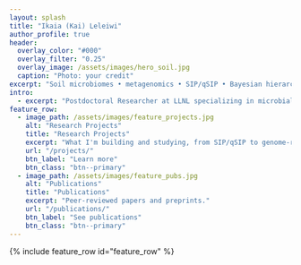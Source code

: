 ```yaml
---
layout: splash
title: "Ikaia (Kai) Leleiwi"
author_profile: true
header:
  overlay_color: "#000"
  overlay_filter: "0.25"
  overlay_image: /assets/images/hero_soil.jpg
  caption: "Photo: your credit"
excerpt: "Soil microbiomes • metagenomics • SIP/qSIP • Bayesian hierarchical models • HPC pipelines"
intro:
  - excerpt: "Postdoctoral Researcher at LLNL specializing in microbial ecology and multi-omics."
feature_row:
  - image_path: /assets/images/feature_projects.jpg
    alt: "Research Projects"
    title: "Research Projects"
    excerpt: "What I'm building and studying, from SIP/qSIP to genome-resolved metagenomics."
    url: "/projects/"
    btn_label: "Learn more"
    btn_class: "btn--primary"
  - image_path: /assets/images/feature_pubs.jpg
    alt: "Publications"
    title: "Publications"
    excerpt: "Peer-reviewed papers and preprints."
    url: "/publications/"
    btn_label: "See publications"
    btn_class: "btn--primary"
---
```


<style>
.page__hero--overlay .page__title,
.page__hero--overlay .page__lead{
  background: rgba(255,255,255,0.2);
  backdrop-filter: blur(6px);
  -webkit-backdrop-filter: blur(6px);
  border-radius: 12px;
  padding: 0.5em 1em;
  display: inline-block;
  box-shadow: 0 4px 12px rgba(0,0,0,0.3);
  color: #fff;
}
</style>

{% include feature_row id="feature_row" %}
